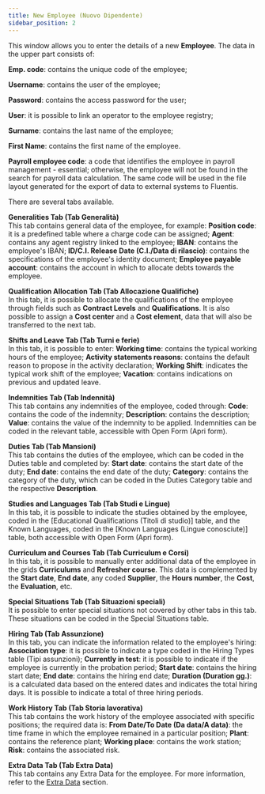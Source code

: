 ```yaml
---
title: New Employee (Nuovo Dipendente)
sidebar_position: 2
---
```


This window allows you to enter the details of a new **Employee**. The data in the upper part consists of:

**Emp. code**: contains the unique code of the employee;

**Username**: contains the user of the employee;

**Password**: contains the access password for the user;

**User**: it is possible to link an operator to the employee registry;

**Surname**: contains the last name of the employee;

**First Name**: contains the first name of the employee.

**Payroll employee code**: a code that identifies the employee in payroll management - essential; otherwise, the employee will not be found in the search for payroll data calculation. The same code will be used in the file layout generated for the export of data to external systems to Fluentis. 

There are several tabs available.

**Generalities Tab (Tab Generalità)**     
This tab contains general data of the employee, for example:
**Position code**: it is a predefined table where a charge code can be assigned;
**Agent**: contains any agent registry linked to the employee;
**IBAN**: contains the employee's IBAN;
**ID/C.I. Release Date (C.I./Data di rilascio)**: contains the specifications of the employee's identity document;
**Employee payable account**: contains the account in which to allocate debts towards the employee.

**Qualification Allocation Tab (Tab Allocazione Qualifiche)**     
In this tab, it is possible to allocate the qualifications of the employee through fields such as **Contract Levels** and **Qualifications**. It is also possible to assign a **Cost center** and a **Cost element**, data that will also be transferred to the next tab.

**Shifts and Leave Tab (Tab Turni e ferie)**     
In this tab, it is possible to enter:
**Working time**: contains the typical working hours of the employee;
**Activity statements reasons**: contains the default reason to propose in the activity declaration;
**Working Shift**: indicates the typical work shift of the employee;
**Vacation**: contains indications on previous and updated leave.

**Indemnities Tab (Tab Indennità)**     
This tab contains any indemnities of the employee, coded through:
**Code**: contains the code of the indemnity;
**Description**: contains the description;
**Value**: contains the value of the indemnity to be applied.
Indemnities can be coded in the relevant table, accessible with Open Form (Apri form).

**Duties Tab (Tab Mansioni)**     
This tab contains the duties of the employee, which can be coded in the Duties table and completed by:
**Start date**: contains the start date of the duty;
**End date**: contains the end date of the duty;
**Category**: contains the category of the duty, which can be coded in the Duties Category table and the respective **Description**.

**Studies and Languages Tab (Tab Studi e Lingue)**     
In this tab, it is possible to indicate the studies obtained by the employee, coded in the [Educational Qualifications (Titoli di studio)] table, and the Known Languages, coded in the [Known Languages (Lingue conosciute)] table, both accessible with Open Form (Apri form).

**Curriculum and Courses Tab (Tab Curriculum e Corsi)**     
In this tab, it is possible to manually enter additional data of the employee in the grids **Curriculums** and **Refresher course**. This data is complemented by the **Start date**, **End date**, any coded **Supplier**, the **Hours number**, the **Cost**, the **Evaluation**, etc.

**Special Situations Tab (Tab Situazioni speciali)**     
It is possible to enter special situations not covered by other tabs in this tab. These situations can be coded in the Special Situations table.

**Hiring Tab (Tab Assunzione)**     
In this tab, you can indicate the information related to the employee's hiring:
**Association type**: it is possible to indicate a type coded in the Hiring Types table (Tipi assunzioni);
**Currently in test**: it is possible to indicate if the employee is currently in the probation period;
**Start date**: contains the hiring start date;
**End date**: contains the hiring end date;
**Duration (Duration gg.)**: is a calculated data based on the entered dates and indicates the total hiring days.
It is possible to indicate a total of three hiring periods.

**Work History Tab (Tab Storia lavorativa)**     
This tab contains the work history of the employee associated with specific positions; the required data is:
**From Date/To Date (Da data/A data)**: the time frame in which the employee remained in a particular position;
**Plant**: contains the reference plant;
**Working place**: contains the work station;
**Risk**: contains the associated risk.

**Extra Data Tab (Tab Extra Data)**     
This tab contains any Extra Data for the employee. For more information, refer to the [Extra Data](/docs/configurations/utility/extra-data/extradata/search-extradata/) section.